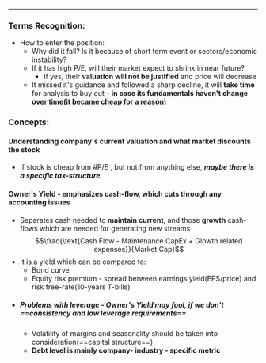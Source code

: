 ***
### Terms Recognition:
- How to enter the position: 
	- Why did it fall? Is it because of short term event or sectors/economic instability?
	- If it has high P/E, will their market expect to shrink in near future? 
		- If yes, their **valuation will not be justified** and price will decrease 
	- It missed it's guidance and followed a sharp decline, it will **take time** for analysis to buy out - **in case its fundamentals haven't change over time(it became cheap for a reason)**
### Concepts:

#### Understanding company's current valuation and what market discounts the stock
- If stock is cheap from #P/E , but not from anything else, ***maybe there is a specific tax-structure***
#### Owner's Yield - emphasizes cash-flow, which cuts through any accounting issues
- Separates cash needed to **maintain current**, and those **growth** cash-flows which are needed for generating new streams $$\frac{\text{Cash Flow  - Maintenance CapEx + Glowth related expenses}}{Market Cap}$$
- It is a yield which can be compared to: 
	- Bond curve
	- Equity risk premium - spread between earnings yield(EPS/price) and risk free-rate(10-years T-bills)
- ##### Problems with leverage - Owner's Yield may fool, if we don't ==consistency and low leverage requirements==
	- Volatility of margins and seasonality should be taken into consideration(==capital structure==) 
	- **Debt level is mainly company- industry - specific metric** 

